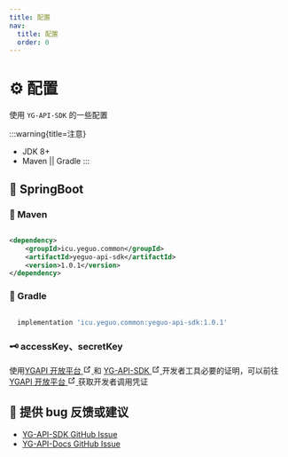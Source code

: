 ```yaml
---
title: 配置
nav:
  title: 配置
  order: 0
---
```


# ⚙️ 配置

使用 `YG-API-SDK` 的一些配置

:::warning{title=注意}

- JDK 8+
- Maven || Gradle
  :::

## 🌱 SpringBoot

### 🍋 Maven

```xml

<dependency>
    <groupId>icu.yeguo.common</groupId>
    <artifactId>yeguo-api-sdk</artifactId>
    <version>1.0.1</version>
</dependency>

```

### 🍇 Gradle

```gradle

  implementation 'icu.yeguo.common:yeguo-api-sdk:1.0.1'

```

### 🗝️ accessKey、secretKey

使用<a href="https://api.yeguo.icu" target="_blank" rel="noopener noreferrer">YGAPI 开放平台
<svg
          xmlns="http://www.w3.org/2000/svg"
          aria-hidden="true"
          x="0px"
          y="0px"
          viewBox="0 0 100 100"
          width="15"
          height="15"
        >
<path
            fill="currentColor"
            d="M18.8,85.1h56l0,0c2.2,0,4-1.8,4-4v-32h-8v28h-48v-48h28v-8h-32l0,0c-2.2,0-4,1.8-4,4v56C14.8,83.3,16.6,85.1,18.8,85.1z"
          ></path>
<polygon
            fill="currentColor"
            points="45.7,48.7 51.3,54.3 77.2,28.5 77.2,37.2 85.2,37.2 85.2,14.9 62.8,14.9 62.8,22.9 71.5,22.9"
          ></polygon>
</svg>
</a>和
<a href="https://github.com/ye-guo/yeguo-api-sdk" target="_blank" rel="noopener noreferrer">YG-API-SDK
<svg
          xmlns="http://www.w3.org/2000/svg"
          aria-hidden="true"
          x="0px"
          y="0px"
          viewBox="0 0 100 100"
          width="15"
          height="15"
        >
<path
            fill="currentColor"
            d="M18.8,85.1h56l0,0c2.2,0,4-1.8,4-4v-32h-8v28h-48v-48h28v-8h-32l0,0c-2.2,0-4,1.8-4,4v56C14.8,83.3,16.6,85.1,18.8,85.1z"
          ></path>
<polygon
            fill="currentColor"
            points="45.7,48.7 51.3,54.3 77.2,28.5 77.2,37.2 85.2,37.2 85.2,14.9 62.8,14.9 62.8,22.9 71.5,22.9"
          ></polygon>
</svg>
</a>开发者工具必要的证明，可以前往
<a href="https://api.yeguo.icu" target="_blank" rel="noopener noreferrer">YGAPI 开放平台
<svg
          xmlns="http://www.w3.org/2000/svg"
          aria-hidden="true"
          x="0px"
          y="0px"
          viewBox="0 0 100 100"
          width="15"
          height="15"
        >
<path
            fill="currentColor"
            d="M18.8,85.1h56l0,0c2.2,0,4-1.8,4-4v-32h-8v28h-48v-48h28v-8h-32l0,0c-2.2,0-4,1.8-4,4v56C14.8,83.3,16.6,85.1,18.8,85.1z"
          ></path>
<polygon
            fill="currentColor"
            points="45.7,48.7 51.3,54.3 77.2,28.5 77.2,37.2 85.2,37.2 85.2,14.9 62.8,14.9 62.8,22.9 71.5,22.9"
          ></polygon>
</svg>
</a>获取开发者调用凭证

## 🐞 提供 bug 反馈或建议

- [YG-API-SDK GitHub Issue](https://github.com/ye-guo/yeguo-api-sdk/issues/new/choose)
- [YG-API-Docs GitHub Issue](https://github.com/ye-guo/yeguo-api-docs/issues/new/choose)
